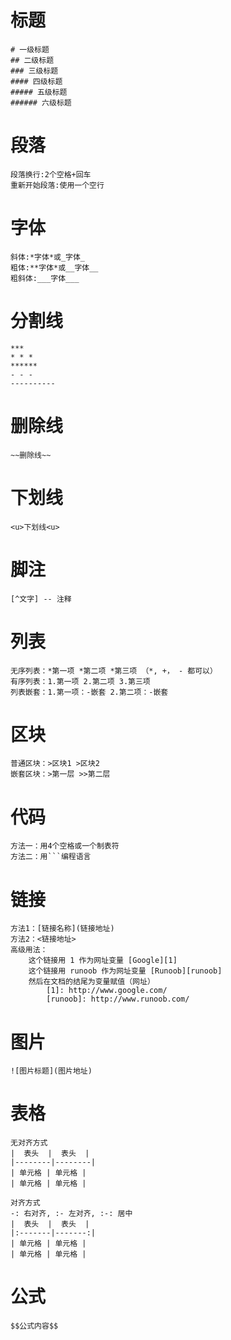 # 标题
```
# 一级标题
## 二级标题
### 三级标题
#### 四级标题
##### 五级标题
###### 六级标题
```
  
# 段落
```
段落换行:2个空格+回车
重新开始段落:使用一个空行
```
  
# 字体
``` 
斜体:*字体*或_字体_
粗体:**字体*或__字体__
粗斜体:___字体___
``` 
  
# 分割线
```
***
* * *
******
- - -
----------
```
  
# 删除线
``` 
~~删除线~~ 
``` 
  
# 下划线
``` 
<u>下划线<u>
``` 
  
# 脚注
``` 
[^文字] -- 注释
```

# 列表
```
无序列表：*第一项 *第二项 *第三项 （*, +， - 都可以）
有序列表：1.第一项 2.第二项 3.第三项
列表嵌套：1.第一项：-嵌套 2.第二项：-嵌套
```

# 区块
```
普通区块：>区块1 >区块2
嵌套区块：>第一层 >>第二层
```

# 代码
```
方法一：用4个空格或一个制表符
方法二：用```编程语言
```

# 链接
```
方法1：[链接名称](链接地址)
方法2：<链接地址>
高级用法：
	这个链接用 1 作为网址变量 [Google][1]
	这个链接用 runoob 作为网址变量 [Runoob][runoob]
	然后在文档的结尾为变量赋值（网址）
  		[1]: http://www.google.com/
    	[runoob]: http://www.runoob.com/
```

# 图片
```
![图片标题](图片地址)
```

# 表格
```
无对齐方式
|  表头  |  表头  |
|--------|--------|
| 单元格 | 单元格 |
| 单元格 | 单元格 |

对齐方式
-: 右对齐, :- 左对齐, :-: 居中
|  表头  |  表头  |
|:-------|-------:|
| 单元格 | 单元格 |
| 单元格 | 单元格 |

```
  
# 公式
```
$$公式内容$$
```
